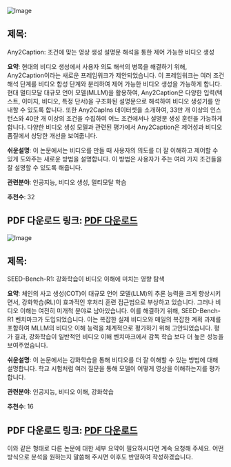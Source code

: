 ![Image](https://cdn-thumbnails.huggingface.co/social-thumbnails/papers/2503.24379.png)

## 제목:
Any2Caption: 조건에 맞는 영상 생성 설명문 해석을 통한 제어 가능한 비디오 생성

**요약**:
현대의 비디오 생성에서 사용자 의도 해석의 병목을 해결하기 위해, Any2Caption이라는 새로운 프레임워크가 제안되었습니다. 이 프레임워크는 여러 조건 해석 단계를 비디오 합성 단계와 분리하여 제어 가능한 비디오 생성을 가능하게 합니다. 현대 멀티모달 대규모 언어 모델(MLLM)을 활용하여, Any2Caption은 다양한 입력(텍스트, 이미지, 비디오, 특정 단서)을 구조화된 설명문으로 해석하여 비디오 생성기를 안내할 수 있도록 합니다. 또한 Any2CapIns 데이터셋을 소개하여, 33만 개 이상의 인스턴스와 40만 개 이상의 조건을 수집하여 어느 조건에서나 설명문 생성 훈련을 가능하게 합니다. 다양한 비디오 생성 모델과 관련된 평가에서 Any2Caption은 제어성과 비디오 품질에서 상당한 개선을 보여줍니다.

**쉬운설명**:
이 논문에서는 비디오를 만들 때 사용자의 의도를 더 잘 이해하고 제어할 수 있게 도와주는 새로운 방법을 설명합니다. 이 방법은 사용자가 주는 여러 가지 조건들을 잘 설명할 수 있도록 해줍니다. 

**관련분야**:
인공지능, 비디오 생성, 멀티모달 학습

**추천수**:
32

**PDF 다운로드 링크**: [PDF 다운로드](https://arxiv.org/pdf/2503.24379)
---

![Image](https://cdn-thumbnails.huggingface.co/social-thumbnails/papers/2503.24376.png)

## 제목:
SEED-Bench-R1: 강화학습이 비디오 이해에 미치는 영향 탐색

**요약**:
체인의 사고 생성(COT)이 대규모 언어 모델(LLM)의 추론 능력을 크게 향상시키면서, 강화학습(RL)이 효과적인 후처리 훈련 접근법으로 부상하고 있습니다. 그러나 비디오 이해는 여전히 미개척 분야로 남아있습니다. 이를 해결하기 위해, SEED-Bench-R1 벤치마크가 도입되었습니다. 이는 복잡한 실제 비디오와 매일의 복잡한 계획 과제를 포함하여 MLLM의 비디오 이해 능력을 체계적으로 평가하기 위해 고안되었습니다. 평가 결과, 강화학습이 일반적인 비디오 이해 벤치마크에서 감독 학습 보다 더 높은 성능을 보여주었습니다.

**쉬운설명**:
이 논문에서는 강화학습을 통해 비디오를 더 잘 이해할 수 있는 방법에 대해 설명합니다. 학교 시험처럼 여러 질문을 통해 모델이 어떻게 영상을 이해하는지를 평가합니다.

**관련분야**:
인공지능, 비디오 이해, 강화학습

**추천수**:
16

**PDF 다운로드 링크**: [PDF 다운로드](https://arxiv.org/pdf/2503.24376)
---

이와 같은 형태로 다른 논문에 대한 세부 요약이 필요하시다면 계속 요청해 주세요. 어떤 방식으로 분석을 원하는지 말씀해 주시면 이후도 반영하여 작성하겠습니다.